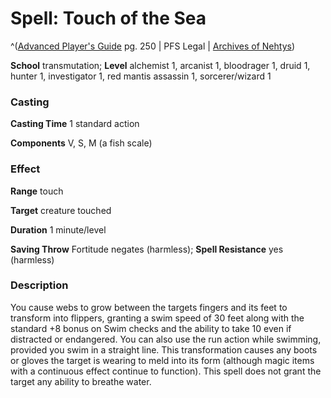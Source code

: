 # Spell: Touch of the Sea

^([Advanced Player's Guide][ss-touch-of-the-sea] pg. 250 | PFS Legal | [Archives of Nehtys][sn-touch-of-the-sea])

**School** transmutation; **Level** alchemist 1, arcanist 1, bloodrager 1, druid 1, hunter 1, investigator 1, red mantis assassin 1, sorcerer/wizard 1

### Casting

**Casting Time** 1 standard action

**Components** V, S, M (a fish scale)

### Effect

**Range** touch

**Target** creature touched

**Duration** 1 minute/level

**Saving Throw** Fortitude negates (harmless); **Spell Resistance** yes (harmless)

### Description

You cause webs to grow between the targets fingers and its feet to transform into flippers, granting a swim speed of 30 feet along with the standard +8 bonus on Swim checks and the ability to take 10 even if distracted or endangered. You can also use the run action while swimming, provided you swim in a straight line. This transformation causes any boots or gloves the target is wearing to meld into its form (although magic items with a continuous effect continue to function). This spell does not grant the target any ability to breathe water.

[ss-touch-of-the-sea]: http://paizo.com/pathfinderRPG/v57
[sn-touch-of-the-sea]: http://www.archivesofnethys.com/SpellDisplay.aspx?ItemName=Touch%20of%20the%20Sea